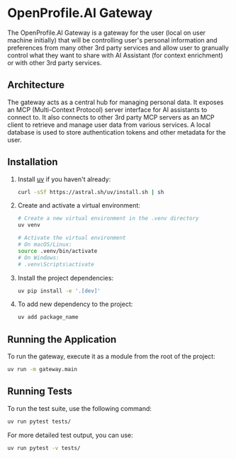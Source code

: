# OpenProfile.AI Gateway

The OpenProfile.AI Gateway is a gateway for the user (local on user machine initially) that will be controlling user's personal information and preferences from many other 3rd party services and allow user to granually control what they want to share with AI Assistant (for context enrichment) or with other 3rd party services.

## Architecture

The gateway acts as a central hub for managing personal data. It exposes an MCP (Multi-Context Protocol) server interface for AI assistants to connect to. It also connects to other 3rd party MCP servers as an MCP client to retrieve and manage user data from various services. A local database is used to store authentication tokens and other metadata for the user.


## Installation

1. Install [uv](https://github.com/astral-sh/uv) if you haven't already:
   ```bash
   curl -sSf https://astral.sh/uv/install.sh | sh
   ```

2. Create and activate a virtual environment:
   ```bash
   # Create a new virtual environment in the .venv directory
   uv venv
   
   # Activate the virtual environment
   # On macOS/Linux:
   source .venv/bin/activate
   # On Windows:
   # .venv\Scripts\activate
   ```

3. Install the project dependencies:
   ```bash
   uv pip install -e '.[dev]'
   ```

4. To add new dependency to the project:
   ```bash
   uv add package_name
   ```

## Running the Application

To run the gateway, execute it as a module from the root of the project:

```bash
uv run -m gateway.main
```

## Running Tests

To run the test suite, use the following command:

```bash
uv run pytest tests/
```

For more detailed test output, you can use:

```bash
uv run pytest -v tests/
```
